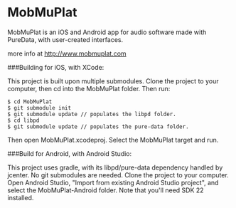 MobMuPlat
=========

MobMuPlat is an iOS and Android app for audio software made with PureData, with user-created interfaces.

more info at http://www.mobmuplat.com

###Building for iOS, with XCode:

This project is built upon multiple submodules. Clone the project to your computer, then cd into the MobMuPlat folder. Then run:

```
$ cd MobMuPlat
$ git submodule init
$ git submodule update // populates the libpd folder.
$ cd libpd
$ git submodule update // populates the pure-data folder.
```

Then open MobMuPlat.xcodeproj. Select the MobMuPlat target and run.

###Build for Android, with Android Studio:

This project uses gradle, with its libpd/pure-data dependency handled by jcenter. No git submodules are needed. Clone the project to your computer. Open Android Studio, "Import from existing Android Studio project", and select the MobMuPlat-Android folder. Note that you'll need SDK 22 installed.

